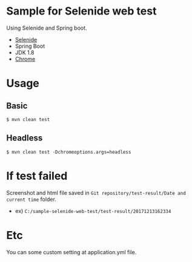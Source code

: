# Sample for Selenide web test
Using Selenide and Spring boot.
- [Selenide](http://selenide.org/)
- Spring Boot
- JDK 1.8
- [Chrome](https://www.google.com/chrome/browser/desktop/index.html)

# Usage
## Basic
```
$ mvn clean test
```

## Headless
```
$ mvn clean test -Dchromeoptions.args=headless
```

# If test failed
Screenshot and html file saved in `Git repository/test-result/Date and current time` folder.

- ex) `C:/sample-selenide-web-test/test-result/20171213162334`

# Etc
You can some custom setting at application.yml file.
